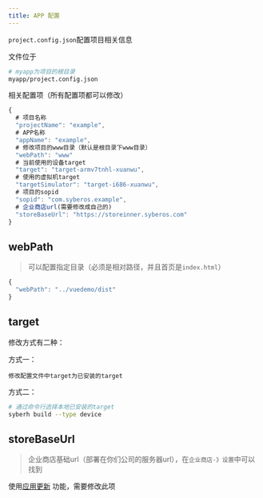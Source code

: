 ```yaml
---
title: APP 配置
---
```


`project.config.json`配置项目相关信息

文件位于
```bash
# myapp为项目的根目录
myapp/project.config.json
```

相关配置项（所有配置项都可以修改）
```javascript
{
  # 项目名称
  "projectName": "example",
  # APP名称
  "appName": "example",
  # 修改项目的www目录（默认是根目录下www目录）
  "webPath": "www"
  # 当前使用的设备target
  "target": "target-armv7tnhl-xuanwu",
  # 使用的虚拟机target
  "targetSimulator": "target-i686-xuanwu",
  # 项目的sopid
  "sopid": "com.syberos.example",
  # 企业商店url(需要修改成自己的)
  "storeBaseUrl": "https://storeinner.syberos.com"
}
```

## webPath

> 可以配置指定目录（必须是相对路径，并且首页是`index.html`）

```javascript
{
  "webPath": "../vuedemo/dist"
}
```

## target

修改方式有二种：

方式一： 

    修改配置文件中target为已安装的target

方式二： 
```bash
# 通过命令行选择本地已安装的target
syberh build --type device 
```

## storeBaseUrl

> 企业商店基础url（部署在你们公司的服务器url），在`企业商店-》设置`中可以找到

使用[应用更新](/docs/apis/update/check.html) 功能，需要修改此项